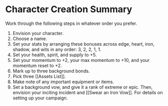 # Character Creation Summary
Work through the following steps in whatever order you prefer.

1. Envision your character.
2. Choose a name.
3. Set your stats by arranging these bonuses across edge, heart, iron, shadow, and wits in any order: 3, 2, 2, 1, 1.
4. Set your health, spirit, and supply to +5.
5. Set your momentum to +2, your max momentum to +10, and your momentum reset to +2.
6. Mark up to three background bonds.
7. Pick three [[Assets List]].
8. Make note of any important equipment or items.
9. Set a background vow, and give it a rank of extreme or epic. Then, envision your inciting incident and [[Swear an Iron Vow]]. For details on setting up your campaign.